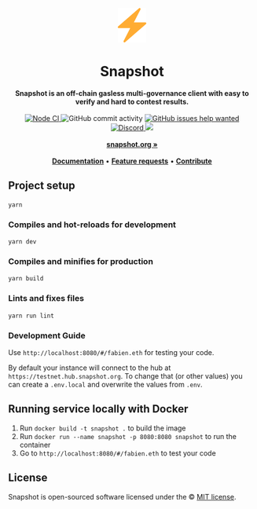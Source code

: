 <div align="center">
    <img src="public/icon.svg" height="70" alt="Snapshot Logo">
    <h1>Snapshot</h1>
    <strong>Snapshot is an off-chain gasless multi-governance client with easy to verify and hard to contest results.</strong>
</div>
<br>
<div align="center">
    <a href="https://github.com/snapshot-labs/snapshot/actions/workflows/nodejs.yml">
        <img src="https://github.com/snapshot-labs/snapshot/actions/workflows/nodejs.yml/badge.svg" alt="Node CI">
    </a>
    <img src="https://img.shields.io/github/commit-activity/w/snapshot-labs/snapshot" alt="GitHub commit activity">
    <a href="https://github.com/snapshot-labs/snapshot/issues?q=is%3Aissue+is%3Aopen+label%3A%22help+wanted%22">
        <img src="https://img.shields.io/github/issues/snapshot-labs/snapshot/help wanted" alt="GitHub issues help wanted">
    </a>
    <a href="https://discord.snapshot.org/">
        <img src="https://img.shields.io/discord/707079246388133940.svg?label=&logo=discord&logoColor=ffffff&color=7389D8&labelColor=6A7EC2" alt="Discord">
    </a>
    <a href="https://twitter.com/SnapshotLabs">
        <img src="https://img.shields.io/twitter/follow/SnapshotLabs?label=SnapshotLabs&style=social">
    </a>
</div>
<div align="center">
    <br>
    <a href="https://snapshot.org"><b>snapshot.org »</b></a>
    <br><br>
    <a href="https://docs.snapshot.org"><b>Documentation</b></a>
    •
    <a href="https://features.snapshot.org/feature-requests"><b>Feature requests</b></a>
    •
    <a href="https://docs.snapshot.org/guides/contribute"><b>Contribute</b></a>
</div>

## Project setup

```
yarn
```

### Compiles and hot-reloads for development

```
yarn dev
```

### Compiles and minifies for production

```
yarn build
```

### Lints and fixes files

```
yarn run lint
```

### Development Guide

Use `http://localhost:8080/#/fabien.eth` for testing your code.

By default your instance will connect to the hub at `https://testnet.hub.snapshot.org`. To change that (or other values) you can create a `.env.local` and overwrite the values from `.env`.

## Running service locally with Docker
1. Run `docker build -t snapshot .` to build the image
2. Run `docker run --name snapshot -p 8080:8080 snapshot` to run the container
3. Go to `http://localhost:8080/#/fabien.eth` to test your code

## License

Snapshot is open-sourced software licensed under the © [MIT license](LICENSE).
